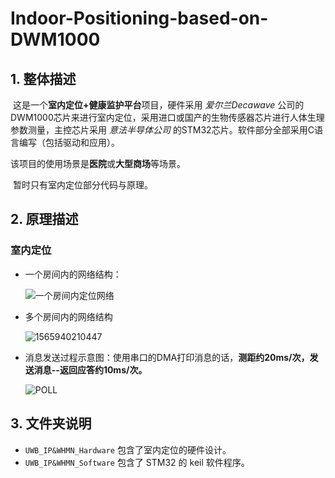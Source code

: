 # Indoor-Positioning-based-on-DWM1000

## 1. 整体描述

​        这是一个**室内定位+健康监护平台**项目，硬件采用 *爱尔兰Decawave* 公司的DWM1000芯片来进行室内定位，采用进口或国产的生物传感器芯片进行人体生理参数测量，主控芯片采用 *意法半导体公司* 的STM32芯片。软件部分全部采用C语言编写（包括驱动和应用）。

​        该项目的使用场景是**医院**或**大型商场**等场景。

​        暂时只有室内定位部分代码与原理。

## 2. 原理描述

### 室内定位

+ 一个房间内的网络结构：

  ![一个房间内定位网络](F:\研究生科研项目\UWB-IP&WHMN_Github\assets\一个房间内定位网络.jpg)

+ 多个房间内的网络结构

  ![1565940210447](C:\Users\Mr_wang\AppData\Roaming\Typora\typora-user-images\1565940210447.png)



+ 消息发送过程示意图：使用串口的DMA打印消息的话，**测距约20ms/次，发送消息--返回应答约10ms/次。**

  ![POLL ](file:///C:/Users/Mr_wang/AppData/Local/Temp/msohtmlclip1/01/clip_image001.png)

## 3. 文件夹说明

- `UWB_IP&WHMN_Hardware` 包含了室内定位的硬件设计。
- `UWB_IP&WHMN_Software` 包含了 STM32 的 keil 软件程序。